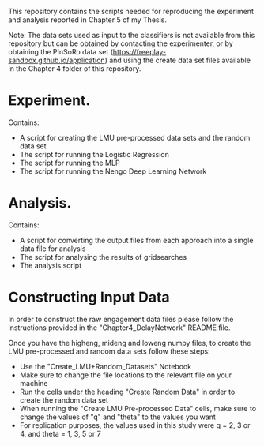 This repository contains the scripts needed for reproducing the experiment and analysis reported in Chapter 5 of my Thesis.

Note: The data sets used as input to the classifiers is not available from this repository but can be obtained by contacting the experimenter, or by obtaining the PInSoRo data set (https://freeplay-sandbox.github.io/application) and using the create data set files available in the Chapter 4 folder of this repository. 

# Experiment. <br>
Contains:
  - A script for creating the LMU pre-processed data sets and the random data set
  - The script for running the Logistic Regression
  - The script for running the MLP
  - The script for running the Nengo Deep Learning Network
  
# Analysis. <br>
Contains:
  - A script for converting the output files from each approach into a single data file for analysis
  - The script for analysing the results of gridsearches
  - The analysis script 
  
# Constructing Input Data <br>
In order to construct the raw engagement data files please follow the instructions provided in the "Chapter4_DelayNetwork" README file. 

Once you have the higheng, mideng and loweng numpy files, to create the LMU pre-processed and random data sets follow these steps:
  - Use the "Create_LMU+Random_Datasets" Notebook 
  - Make sure to change the file locations to the relevant file on your machine
  - Run the cells under the heading "Create Random Data" in order to create the random data set
  - When running the "Create LMU Pre-processed Data" cells, make sure to change the values of "q" and "theta" to the values you want
  - For replication purposes, the values used in this study were q = 2, 3 or 4, and theta = 1, 3, 5 or 7
